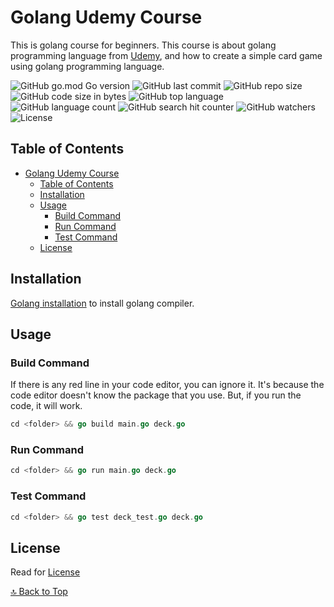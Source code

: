 # Golang Udemy Course

This is golang course for beginners. This course is about golang programming language from [Udemy](https://www.udemy.com/course/learn-how-to-code/), and how to create a simple card game using golang programming language.

![GitHub go.mod Go version](https://img.shields.io/github/go-mod/go-version/rizkyhaksono/go-udemy?style=flat-square)
![GitHub last commit](https://img.shields.io/github/last-commit/rizkyhaksono/go-udemy?style=flat-square)
![GitHub repo size](https://img.shields.io/github/repo-size/rizkyhaksono/go-udemy?style=flat-square)
![GitHub code size in bytes](https://img.shields.io/github/languages/code-size/rizkyhaksono/go-udemy?style=flat-square)
![GitHub top language](https://img.shields.io/github/languages/top/rizkyhaksono/go-udemy?style=flat-square)
![GitHub language count](https://img.shields.io/github/languages/count/rizkyhaksono/go-udemy?style=flat-square)
![GitHub search hit counter](https://img.shields.io/github/search/rizkyhaksono/go-udemy/go?style=flat-square)
![GitHub watchers](https://img.shields.io/github/watchers/rizkyhaksono/go-udemy?style=flat-square)
![License](https://img.shields.io/github/license/rizkyhaksono/go-udemy?style=flat-square)

## Table of Contents

-   [Golang Udemy Course](#golang-udemy-course)
    -   [Table of Contents](#table-of-contents)
    -   [Installation](#installation)
    -   [Usage](#usage)
        -   [Build Command](#build-command)
        -   [Run Command](#run-command)
        -   [Test Command](#test-command)
    -   [License](#license)

## Installation

[Golang installation](https://go.dev/dl/) to install golang compiler.

## Usage

### Build Command

If there is any red line in your code editor, you can ignore it. It's because the code editor doesn't know the package that you use. But, if you run the code, it will work.

```go
cd <folder> && go build main.go deck.go
```

### Run Command

```go
cd <folder> && go run main.go deck.go
```

### Test Command

```go
cd <folder> && go test deck_test.go deck.go
```

## License

Read for [License](https://github.com/rizkyhaksono/go-udemy/blob/main/LICENSE)

[🔝 Back to Top](#golang-udemy-course)
